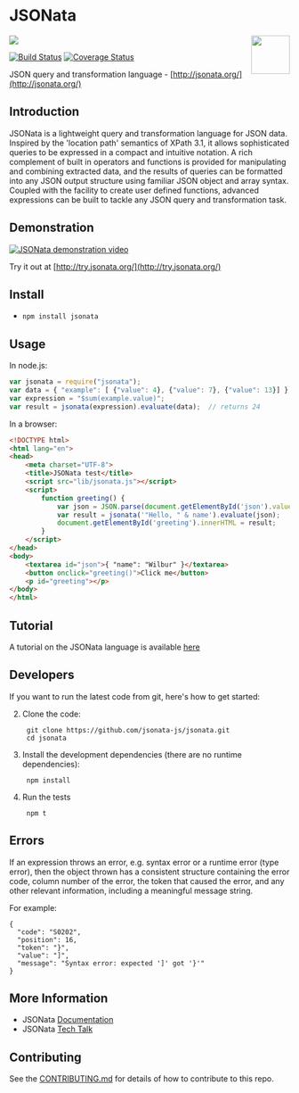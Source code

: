 # JSONata

<div>
  <a href="https://nodei.co/npm/jsonata/"><img src="https://nodei.co/npm/jsonata.png?downloads=true&downloadRank=true"></a>
  <a href="http://jsonata.org/"><img src="http://jsonata.org/images/jsonata-button.png" style="height:69px; width: 69px; float: right"></a>
</div>

[![Build Status](https://travis-ci.org/jsonata-js/jsonata.svg)](https://travis-ci.org/jsonata-js/jsonata)
[![Coverage Status](https://coveralls.io/repos/github/jsonata-js/jsonata/badge.svg?branch=master)](https://coveralls.io/github/jsonata-js/jsonata?branch=master)

JSON query and transformation language - [http://jsonata.org/](http://jsonata.org/)

## Introduction
JSONata is a lightweight query and transformation language for JSON data.
Inspired by the 'location path' semantics of XPath 3.1, it allows sophisticated
queries to be expressed in a compact and intuitive notation.  A rich complement of built in
operators and functions is provided for manipulating and combining extracted
data, and the results of queries can be formatted into any JSON output structure
using familiar JSON object and array syntax.
Coupled with the facility to create user defined functions, advanced expressions
can be built to tackle any JSON query and transformation task.

## Demonstration
[![JSONata demonstration video](http://img.youtube.com/vi/ZBaK40rtIBM/0.jpg)](http://www.youtube.com/watch?v=ZBaK40rtIBM)

Try it out at [http://try.jsonata.org/](http://try.jsonata.org/)

## Install
- `npm install jsonata`

## Usage
In node.js:
```javascript
var jsonata = require("jsonata");
var data = { "example": [ {"value": 4}, {"value": 7}, {"value": 13}] };
var expression = "$sum(example.value)";
var result = jsonata(expression).evaluate(data);  // returns 24
```

In a browser:
```html
<!DOCTYPE html>
<html lang="en">
<head>
    <meta charset="UTF-8">
    <title>JSONata test</title>
    <script src="lib/jsonata.js"></script>
    <script>
        function greeting() {
            var json = JSON.parse(document.getElementById('json').value);
            var result = jsonata('"Hello, " & name').evaluate(json);
            document.getElementById('greeting').innerHTML = result;
        }
    </script>
</head>
<body>
    <textarea id="json">{ "name": "Wilbur" }</textarea>
    <button onclick="greeting()">Click me</button>
    <p id="greeting"></p>
</body>
</html>
```

## Tutorial
A tutorial on the JSONata language is available [here](tutorial.md)

## Developers
If you want to run the latest code from git, here's how to get started:

2. Clone the code:

        git clone https://github.com/jsonata-js/jsonata.git
        cd jsonata

3. Install the development dependencies (there are no runtime dependencies):

        npm install

4. Run the tests

        npm t


## Errors

If an expression throws an error, e.g. syntax error or a runtime error (type error), then the object thrown
has a consistent structure containing the error code, column number of the error, the token that caused the error,
and any other relevant information, including a meaningful message string.

For example:

```
{
  "code": "S0202",
  "position": 16,
  "token": "}",
  "value": "]",
  "message": "Syntax error: expected ']' got '}'"
}
```

## More Information
- JSONata [Documentation](http://docs.jsonata.org/)
- JSONata [Tech Talk](https://developer.ibm.com/open/videos/dw-open-tech-talk-jsonata/) 

## Contributing
See the [CONTRIBUTING.md](CONTRIBUTING.md) for details of how to contribute to this repo.
